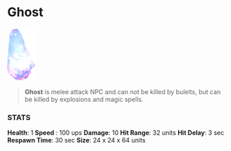 
# Ghost

![](../../images/npc/ghost.png)

> **Ghost** is melee attack NPC and can not be killed by bulelts, but can be killed by explosions and magic spells.

### STATS

**Health**: 1
**Speed** : 100 ups
**Damage**: 10
**Hit Range**: 32 units
**Hit Delay**: 3 sec
**Respawn Time**: 30 sec
**Size**: 24 x 24 x 64 units